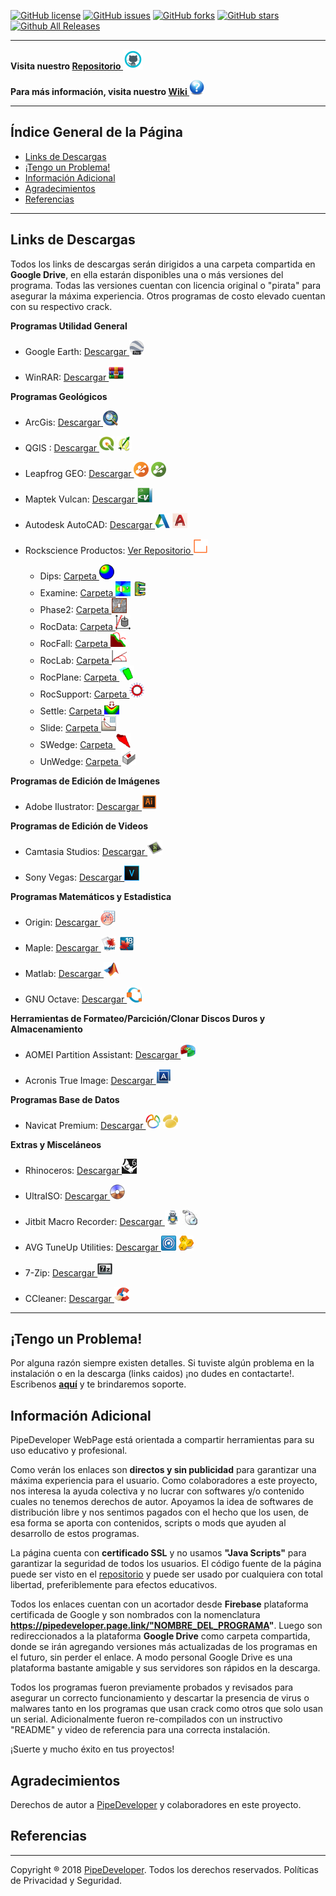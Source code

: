 [![GitHub license](https://img.shields.io/github/license/PipeDeveloper/PipeDeveloper.github.io.svg)](https://github.com/PipeDeveloper/PipeDeveloper.github.io/blob/master/LICENSE)
[![GitHub issues](https://img.shields.io/github/issues/PipeDeveloper/PipeDeveloper.github.io.svg)](https://github.com/PipeDeveloper/PipeDeveloper.github.io/issues)
[![GitHub forks](https://img.shields.io/github/forks/PipeDeveloper/PipeDeveloper.github.io.svg)](https://github.com/PipeDeveloper/PipeDeveloper.github.io/network)
[![GitHub stars](https://img.shields.io/github/stars/PipeDeveloper/PipeDeveloper.github.io.svg)](https://github.com/PipeDeveloper/PipeDeveloper.github.io/stargazers)
[![Github All Releases](https://img.shields.io/github/downloads/PipeDeveloper/PipeDeveloper.github.io/total.svg)](https://github.com/PipeDeveloper/PipeDeveloper.github.io/releases)

---

**Visita nuestro [Repositorio ![](https://github.com/PipeDeveloper/PipeDeveloper.github.io/blob/master/assets/css/github.png?raw=true)](https://github.com/PipeDeveloper/PipeDeveloper.github.io/)**

**Para más información, visita nuestro [Wiki ![](https://github.com/PipeDeveloper/PipeDeveloper.github.io/blob/master/assets/css/question.png?raw=true)](https://github.com/PipeDeveloper/PipeDeveloper.github.io/wiki)**

---
## Índice General de la Página

- [Links de Descargas](#links-de-descargas)
- [¡Tengo un Problema!](#tengo-un-problema)
- [Información Adicional](#información-adicional)
- [Agradecimientos](#agradecimientos)
- [Referencias](#referencias)

---
## Links de Descargas

Todos los links de descargas serán dirigidos a una carpeta compartida en **Google Drive**, en ella estarán disponibles una o más versiones del programa. Todas las versiones cuentan con licencia original o "pirata" para asegurar la máxima experiencia. Otros programas de costo elevado cuentan con su respectivo crack.

**Programas Utilidad General**

   - Google Earth: [Descargar ![](https://github.com/PipeDeveloper/PipeDeveloper.github.io/blob/master/icon/google_earth_pro_24x24.png?raw=true)](https://pipedeveloper.page.link/GoogleEarth)

   - WinRAR: [Descargar ![](https://github.com/PipeDeveloper/PipeDeveloper.github.io/blob/master/icon/winrar_icon_24x24.png?raw=true)](https://pipedeveloper.page.link/WinRAR)

**Programas Geológicos**

   - ArcGis: [Descargar ![](https://github.com/PipeDeveloper/PipeDeveloper.github.io/blob/master/icon/ArcMap24.png?raw=true)](https://pipedeveloper.page.link/ArcGis)
   
   - QGIS : [Descargar ![](https://github.com/PipeDeveloper/PipeDeveloper.github.io/blob/master/icon/QGIS-24x24.png?raw=true)](https://pipedeveloper.page.link/QGIS)
[ ![](https://github.com/PipeDeveloper/PipeDeveloper.github.io/blob/master/icon/lQGIS2_24x24.png?raw=true)](https://pipedeveloper.page.link/QGIS)

   - Leapfrog GEO: [Descargar ![](https://github.com/PipeDeveloper/PipeDeveloper.github.io/blob/master/icon/Leapfrog_GEO%203.0.0.png_24x24.png?raw=true)](https://pipedeveloper.page.link/LeapfrogGEO)
   [ ![](https://github.com/PipeDeveloper/PipeDeveloper.github.io/blob/master/icon/Leapfrog_GEO%204.0.0_24x24.png?raw=true)](https://pipedeveloper.page.link/LeapfrogGEO)

   - Maptek Vulcan: [Descargar ![](https://github.com/PipeDeveloper/PipeDeveloper.github.io/blob/master/icon/maptek_vulcan_24x24.png?raw=true)](https://pipedeveloper.page.link/MaptekVulcan)
   
   - Autodesk AutoCAD: [Descargar ![](https://github.com/PipeDeveloper/PipeDeveloper.github.io/blob/master/icon/autodesk2.png_24x24.png?raw=true)](https://pipedeveloper.page.link/AutoCAD)
[ ![](https://github.com/PipeDeveloper/PipeDeveloper.github.io/blob/master/icon/autocad-badge_24x24.png?raw=true)](https://pipedeveloper.page.link/AutoCAD)

   - Rockscience Productos: [Ver Repositorio ![](https://github.com/PipeDeveloper/PipeDeveloper.github.io/blob/master/icon/rocksciense_icons/Rockscience_24x24.png?raw=true)](https://pipedeveloper.page.link/Rockscience)
      - Dips: [Carpeta ![](https://github.com/PipeDeveloper/PipeDeveloper.github.io/blob/master/icon/rocksciense_icons/dips_24x24.png)](https://pipedeveloper.page.link/Dips)
      - Examine: [Carpeta ![](https://github.com/PipeDeveloper/PipeDeveloper.github.io/blob/master/icon/rocksciense_icons/Examine2D_24x24.png)](https://pipedeveloper.page.link/Examine)
[ ![](https://github.com/PipeDeveloper/PipeDeveloper.github.io/blob/master/icon/rocksciense_icons/Examine3D_24x24.png)](https://pipedeveloper.page.link/Examine)
      - Phase2: [Carpeta ![](https://github.com/PipeDeveloper/PipeDeveloper.github.io/blob/master/icon/rocksciense_icons/Phase2_24x24.png)](https://pipedeveloper.page.link/Phase2)
      - RocData: [Carpeta ![](https://github.com/PipeDeveloper/PipeDeveloper.github.io/blob/master/icon/rocksciense_icons/RocData_24x24.png)](https://pipedeveloper.page.link/RocData)
      - RocFall: [Carpeta ![](https://github.com/PipeDeveloper/PipeDeveloper.github.io/blob/master/icon/rocksciense_icons/RocFall_24x24.png)](https://pipedeveloper.page.link/RockFall)
      - RocLab: [Carpeta ![](https://github.com/PipeDeveloper/PipeDeveloper.github.io/blob/master/icon/rocksciense_icons/RocLab_24x24.png)](https://pipedeveloper.page.link/RocLab)
      - RocPlane: [Carpeta ![](https://github.com/PipeDeveloper/PipeDeveloper.github.io/blob/master/icon/rocksciense_icons/RocPlane_24x24.png)](https://pipedeveloper.page.link/RocPlane)
      - RocSupport: [Carpeta ![](https://github.com/PipeDeveloper/PipeDeveloper.github.io/blob/master/icon/rocksciense_icons/RocSupport_24x24.png)](https://pipedeveloper.page.link/RocSupport)
      - Settle: [Carpeta ![](https://github.com/PipeDeveloper/PipeDeveloper.github.io/blob/master/icon/rocksciense_icons/Settle3D_24x24.png)](https://pipedeveloper.page.link/Settle)
      - Slide: [Carpeta ![](https://github.com/PipeDeveloper/PipeDeveloper.github.io/blob/master/icon/rocksciense_icons/Slide_24x24.png)](https://pipedeveloper.page.link/Slide)
      - SWedge: [Carpeta ![](https://github.com/PipeDeveloper/PipeDeveloper.github.io/blob/master/icon/rocksciense_icons/SWedge_24x24.png)](https://pipedeveloper.page.link/SWedge)
      - UnWedge: [Carpeta ![](https://github.com/PipeDeveloper/PipeDeveloper.github.io/blob/master/icon/rocksciense_icons/UnWedge_24x24.png)](https://pipedeveloper.page.link/UnWedge)
      
**Programas de Edición de Imágenes**

   - Adobe Ilustrator: [Descargar ![](https://github.com/PipeDeveloper/PipeDeveloper.github.io/blob/master/icon/Adobe_ilustrator_24x24.png?raw=true)](https://pipedeveloper.page.link/AdobeIlustrator)

**Programas de Edición de Videos**

   - Camtasia Studios: [Descargar ![](https://github.com/PipeDeveloper/PipeDeveloper.github.io/blob/master/icon/Camtasia_Studio_24x24.png?raw=true)](https://pipedeveloper.page.link/CamtasiaStudios)

   - Sony Vegas: [Descargar ![](https://github.com/PipeDeveloper/PipeDeveloper.github.io/blob/master/icon/Sony_vegas_24x24.png?raw=true)](https://pipedeveloper.page.link/SonyVegas)

**Programas Matemáticos y Estadistica**

   - Origin: [Descargar ![](https://github.com/PipeDeveloper/PipeDeveloper.github.io/blob/master/icon/origin_24x24.png?raw=true)](https://pipedeveloper.page.link/Origin)
   
   - Maple: [Descargar ![](https://github.com/PipeDeveloper/PipeDeveloper.github.io/blob/master/icon/Maple_24x24.png?raw=true)](https://pipedeveloper.page.link/Maple)
[ ![](https://github.com/PipeDeveloper/PipeDeveloper.github.io/blob/master/icon/maple18_24x24.png?raw=true)](https://pipedeveloper.page.link/Maple)

   - Matlab: [Descargar ![](https://github.com/PipeDeveloper/PipeDeveloper.github.io/blob/master/icon/MATLAB.png_24x24.png?raw=true)](https://pipedeveloper.page.link/Mathlab)
   
   - GNU Octave: [Descargar ![](https://github.com/PipeDeveloper/PipeDeveloper.github.io/blob/master/icon/Octave.png_24x24.png?raw=true)](https://pipedeveloper.page.link/Octave)

**Herramientas de Formateo/Parcición/Clonar Discos Duros y Almacenamiento**

   - AOMEI Partition Assistant: [Descargar ![](https://github.com/PipeDeveloper/PipeDeveloper.github.io/blob/master/icon/AOMEI_Partition_Assistant_24x24.png?raw=true)](https://pipedeveloper.page.link/AOMEI)
   
   - Acronis True Image: [Descargar ![](https://github.com/PipeDeveloper/PipeDeveloper.github.io/blob/master/icon/Acronis-True-Image-24x24.png?raw=true)](https://pipedeveloper.page.link/Acronis)

**Programas Base de Datos**

   - Navicat Premium: [Descargar ![](https://github.com/PipeDeveloper/PipeDeveloper.github.io/blob/master/icon/navicat_premium_24x24.png?raw=true)](https://pipedeveloper.page.link/Navicat)
[ ![](https://github.com/PipeDeveloper/PipeDeveloper.github.io/blob/master/icon/navicat_premium2_24x24.png?raw=true)](https://pipedeveloper.page.link/Navicat)

**Extras y Misceláneos**

   - Rhinoceros: [Descargar ![](https://github.com/PipeDeveloper/PipeDeveloper.github.io/blob/master/icon/rhino_24x24.png?raw=true)](https://pipedeveloper.page.link/Rhino)
   
   - UltraISO: [Descargar ![](https://github.com/PipeDeveloper/PipeDeveloper.github.io/blob/master/icon/UltraISO_24x24.png?raw=true)](https://pipedeveloper.page.link/UltraISO)

   - Jitbit Macro Recorder: [Descargar ![](https://github.com/PipeDeveloper/PipeDeveloper.github.io/blob/master/icon/Jitbit_Macro_Recorder_24x24.png?raw=true)](https://pipedeveloper.page.link/JitbitMacroRecorder)
[ ![](https://github.com/PipeDeveloper/PipeDeveloper.github.io/blob/master/icon/Jitbit_Macro_Recorder2_24x24.png?raw=true)](https://pipedeveloper.page.link/JitbitMacroRecorder)
   
   - AVG TuneUp Utilities: [Descargar ![](https://github.com/PipeDeveloper/PipeDeveloper.github.io/blob/master/icon/AVG_Tuneup_24x24.png?raw=true)](https://pipedeveloper.page.link/TuneUP)
[ ![](https://github.com/PipeDeveloper/PipeDeveloper.github.io/blob/master/icon/TuneUp_Utilities_24x24.png?raw=true)](https://pipedeveloper.page.link/TuneUP)

   - 7-Zip: [Descargar ![](https://github.com/PipeDeveloper/PipeDeveloper.github.io/blob/master/icon/7z_24x24.png?raw=true)](https://pipedeveloper.page.link/7z)
   
   - CCleaner: [Descargar ![](https://github.com/PipeDeveloper/PipeDeveloper.github.io/blob/master/icon/ccleaner_24x24.png?raw=true)](https://pipedeveloper.page.link/CCleaner)


---
## ¡Tengo un Problema!

Por alguna razón siempre existen detalles. Si tuviste algún problema en la instalación o en la descarga (links caidos) ¡no dudes en contactarte!. Escribenos **[aquí](https://github.com/PipeDeveloper/PipeDeveloper.github.io/issues)** y te brindaremos soporte.

## Información Adicional

PipeDeveloper WebPage está orientada a compartir herramientas para su uso educativo y profesional.

Como verán los enlaces son **directos y sin publicidad** para garantizar una máxima experiencia para el usuario. Como colaboradores a este proyecto, nos interesa la ayuda colectiva y no lucrar con softwares y/o contenido cuales no tenemos derechos de autor. Apoyamos la idea de softwares de distribución libre y nos sentimos pagados con el hecho que los usen, de esa forma se aporta con contenidos, scripts o mods que ayuden al desarrollo de estos programas.

La página cuenta con **certificado SSL** y no usamos **"Java Scripts"** para garantizar la seguridad de todos los usuarios. El código fuente de la página puede ser visto en el [repositorio](https://github.com/PipeDeveloper/PipeDeveloper.github.io/) y puede ser usado por cualquiera con total libertad, preferiblemente para efectos educativos.

Todos los enlaces cuentan con un acortador desde **Firebase** plataforma certificada de Google y son nombrados con la nomenclatura 
**https://pipedeveloper.page.link/"NOMBRE_DEL_PROGRAMA"**. Luego son redireccionados a la plataforma **Google Drive** como carpeta compartida, donde se irán agregando versiones más actualizadas de los programas en el futuro, sin perder el enlace. A modo personal Google Drive es una plataforma bastante amigable y sus servidores son rápidos en la descarga.

Todos los programas fueron previamente probados y revisados para asegurar un correcto funcionamiento y descartar la presencia de virus o malwares tanto en los programas que usan crack como otros que solo usan un serial. Adicionalmente fueron re-compilados con un instructivo "README" y video de referencia para una correcta instalación.

¡Suerte y mucho éxito en tus proyectos!

## Agradecimientos

Derechos de autor a [PipeDeveloper](https://github.com/PipeDeveloper) y colaboradores en este proyecto.

## Referencias

---
Copyright ® 2018 [PipeDeveloper](https://github.com/PipeDeveloper). Todos los derechos reservados. Políticas de Privacidad y Seguridad.
